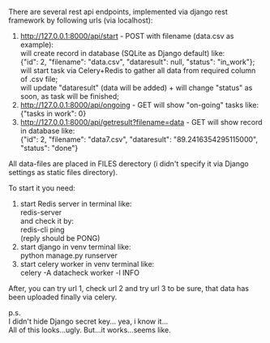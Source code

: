 There are several rest api endpoints, implemented via django rest framework by following urls (via localhost):<br />
1) http://127.0.0.1:8000/api/start - POST with filename (data.csv as example):<br />
    will create record in database (SQLite as Django default) like:<br />
          {"id": 2, "filename": "data.csv", "dataresult": null, "status": "in_work"};<br />
    will start task via Celery+Redis to gather all data from required column of .csv file;<br />
    will update "dataresult" (data will be added) + will change "status" as soon, as task will be finished;<br />
2) http://127.0.0.1:8000/api/ongoing - GET will show "on-going" tasks like:<br />
          {"tasks in work": 0}<br />
3) http://127.0.0.1:8000/api/getresult?filename=data - GET will show record in database like:<br />
          {"id": 2, "filename": "data7.csv", "dataresult": "89.2416354295115000", "status": "done"}<br />

All data-files are placed in FILES derectory (i didn't specify it via Django settings as static files directory).<br />

To start it you need:<br />
1) start Redis server in terminal like: <br />
redis-server<br />
and check it by:<br />
redis-cli ping<br />
(reply should be PONG)<br />
2) start django in venv terminal like:<br />
python manage.py runserver<br />
3) start celery worker in venv terminal like:<br />
celery -A datacheck worker -l INFO<br />

After, you can try url 1, check url 2 and try url 3 to be sure, that data has been uploaded finally via celery.<br />

p.s.<br />
I didn't hide Django secret key... yea, i know it...<br />
All of this looks...ugly. But...it works...seems like.<br />
